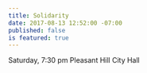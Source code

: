 ```yaml
---
title: Solidarity
date: 2017-08-13 12:52:00 -07:00
published: false
is featured: true
---
```


Saturday, 7:30 pm Pleasant Hill City Hall